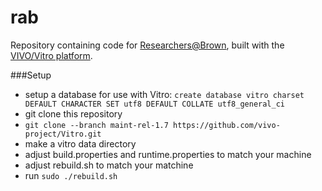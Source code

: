 rab
===========

Repository containing code for [Researchers@Brown](https://vivo.brown.edu/), built with the [VIVO/Vitro platform](https://github.com/vivo-project).

###Setup

 * setup a database for use with Vitro: `create database vitro charset DEFAULT CHARACTER SET utf8 DEFAULT COLLATE utf8_general_ci`
 * git clone this repository
 * `git clone --branch maint-rel-1.7 https://github.com/vivo-project/Vitro.git`
 * make a vitro data directory
 * adjust build.properties and runtime.properties to match your machine
 * adjust rebuild.sh to match your matchine
 * run `sudo ./rebuild.sh`
